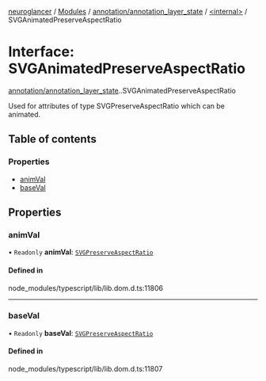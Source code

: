 [neuroglancer](../README.md) / [Modules](../modules.md) / [annotation/annotation\_layer\_state](../modules/annotation_annotation_layer_state.md) / [<internal\>](../modules/annotation_annotation_layer_state._internal_.md) / SVGAnimatedPreserveAspectRatio

# Interface: SVGAnimatedPreserveAspectRatio

[annotation/annotation_layer_state](../modules/annotation_annotation_layer_state.md).[<internal>](../modules/annotation_annotation_layer_state._internal_.md).SVGAnimatedPreserveAspectRatio

Used for attributes of type SVGPreserveAspectRatio which can be animated.

## Table of contents

### Properties

- [animVal](annotation_annotation_layer_state._internal_.SVGAnimatedPreserveAspectRatio.md#animval)
- [baseVal](annotation_annotation_layer_state._internal_.SVGAnimatedPreserveAspectRatio.md#baseval)

## Properties

### animVal

• `Readonly` **animVal**: [`SVGPreserveAspectRatio`](../modules/annotation_annotation_layer_state._internal_.md#svgpreserveaspectratio)

#### Defined in

node_modules/typescript/lib/lib.dom.d.ts:11806

___

### baseVal

• `Readonly` **baseVal**: [`SVGPreserveAspectRatio`](../modules/annotation_annotation_layer_state._internal_.md#svgpreserveaspectratio)

#### Defined in

node_modules/typescript/lib/lib.dom.d.ts:11807
